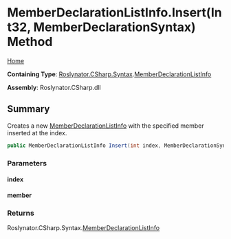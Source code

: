 # MemberDeclarationListInfo\.Insert\(Int32, MemberDeclarationSyntax\) Method <a name="_Top"></a>

[Home](../../../../../README.md)

**Containing Type**: [Roslynator.CSharp.Syntax](../../README.md#_Top)\.[MemberDeclarationListInfo](../README.md#_Top)

**Assembly**: Roslynator\.CSharp\.dll

## Summary

Creates a new [MemberDeclarationListInfo](../README.md#_Top) with the specified member inserted at the index\.

```csharp
public MemberDeclarationListInfo Insert(int index, MemberDeclarationSyntax member)
```

### Parameters

#### index

#### member

### Returns

Roslynator\.CSharp\.Syntax\.[MemberDeclarationListInfo](../README.md#_Top)

